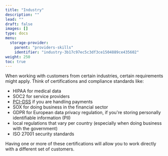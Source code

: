 ```yaml
---
title: "Industry"
description: ""
lead: ""
draft: false
images: []
type: docs
menu:
  storage-provider:
    parent: "providers-skills"
    identifier: "industry-3b17c97ec5c3df3ce1504889ce435602"
weight: 250
toc: true
---
```


When working with customers from certain industries, certain requirements might apply. Think of certifications and compliance standards like:
<!--TODO STEF TREY link all these-->

- HIPAA for medical data
- SOC2 for service providers
- [PCI-DSS](https://en.wikipedia.org/wiki/Payment_Card_Industry_Data_Security_Standard) if you are handling payments
- SOX for doing business in the financial sector
- GDPR for European data privacy regulation, if you're storing personally identifiable information (PII)
- local regulations that vary per country (especially when doing business with the government)
- ISO 27001 security standards

Having one or more of these certifications will allow you to work directly with a different set of customers.
